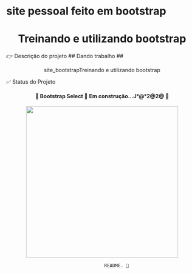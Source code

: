 # site pessoal feito em bootstrap 

<h1 align="center">Treinando e utilizando bootstrap</h1>
👉  Descrição do projeto ## Dando trabalho ## 
<p align="center">site_bootstrapTreinando e utilizando bootstrap</P>
    ✅ Status do Projeto
<h4 align="center"> 
	🚧  Bootstrap Select 🚀 Em construção...J°@°2@2@  🚧
</h4>
<center><img src="https://media.giphy.com/media/NFA61GS9qKZ68/giphy.gif" width="400" height="400" /></center>

                                        README. 💝